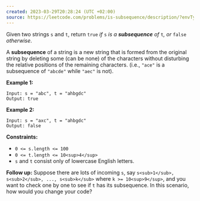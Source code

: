 ```yaml
---
created: 2023-03-29T20:28:24 (UTC +02:00)
source: https://leetcode.com/problems/is-subsequence/description/?envType=study-plan&id=level-1
---
```

Given two strings `s` and `t`, return `true` _if_ `s` _is a **subsequence** of_ `t`_, or_ `false` _otherwise_.

A **subsequence** of a string is a new string that is formed from the original string by deleting some (can be none) of the characters without disturbing the relative positions of the remaining characters. (i.e., `"ace"` is a subsequence of `"abcde"` while `"aec"` is not).

**Example 1:**

```
Input: s = "abc", t = "ahbgdc"
Output: true

```

**Example 2:**

```
Input: s = "axc", t = "ahbgdc"
Output: false

```

**Constraints:**

-   `0 <= s.length <= 100`
-   `0 <= t.length <= 10<sup>4</sup>`
-   `s` and `t` consist only of lowercase English letters.

**Follow up:** Suppose there are lots of incoming `s`, say `s<sub>1</sub>, s<sub>2</sub>, ..., s<sub>k</sub>` where `k >= 10<sup>9</sup>`, and you want to check one by one to see if `t` has its subsequence. In this scenario, how would you change your code?
